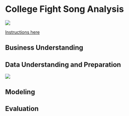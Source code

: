 # College Fight Song Analysis

![](https://images.unsplash.com/photo-1521742798197-c6d112b91cdd?ixlib=rb-1.2.1&ixid=eyJhcHBfaWQiOjEyMDd9&auto=format&fit=crop&w=2550&q=80)

[Instructions here](/instructions.md)

## Business Understanding

## Data Understanding and Preparation

![](report/img/highest_10_number_fights.png)

## Modeling

## Evaluation
